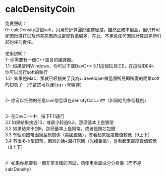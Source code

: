 # calcDensityCoin
免責聲明：<br>
0- calcDensity這個soft，只用於計算圓形銀幣密度。雖然正確率很高，但仍有可能因爲深打以及誤差原因造成密度數值偏差，在此，不承擔任何因爲計算誤差所引起的任何責任。
<br><br>
使用説明：<br>
1- 你需要有一個C++語言的編譯器。<br>
  1.1- 如果使用Windows，你可以下載DevC++ 5.11這個玩具IDE，在這個IDE中，你可以進行soft的執行<br>
  1.2- 如果是Mac，那就已經損失了我為非developer做這個所見即所得的簡單soft的初衷了 （你當然可以運行g++來編譯）<br><br>

2- 你可以把你的任意coin信息填在densityCalc.in中（如同給的多個樣例）<br><br>

3- 在DevC++中，按下F11運行<br>
  3.1 如果結果接近10，或最少超過9.2，那麽基本上是銀幣<br>
  3.2 如果結果不到9，那麽基本上是銅幣，或者是銅芯包銀<br>
  3.3 有個別銀幣因爲型制關係（美國銀鷹），會看起來密度數值較低（9上下）<br>
  3.4 有很多小型銀幣，因爲边括+深打原因（光绪银毫），會看起來密度數值較低（8上下）<br>
  <br>

4- 如果你想要有一個非常准確的測試，請使用金屬成分分析儀（而不是calcDensity）<br>
